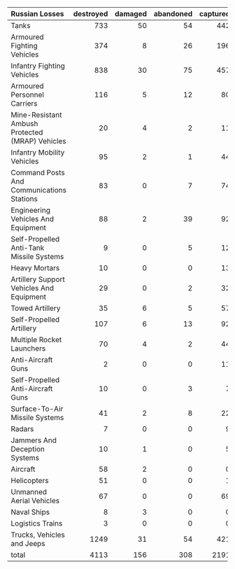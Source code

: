 | Russian Losses                                   |   destroyed |   damaged |   abandoned |   captured |   total |
|:-------------------------------------------------|------------:|----------:|------------:|-----------:|--------:|
| Tanks                                            |         733 |        50 |          54 |        442 |    1279 |
| Armoured Fighting Vehicles                       |         374 |         8 |          26 |        196 |     604 |
| Infantry Fighting Vehicles                       |         838 |        30 |          75 |        457 |    1400 |
| Armoured Personnel Carriers                      |         116 |         5 |          12 |         80 |     213 |
| Mine-Resistant Ambush Protected  (MRAP) Vehicles |          20 |         4 |           2 |         11 |      37 |
| Infantry Mobility Vehicles                       |          95 |         2 |           1 |         44 |     142 |
| Command Posts And Communications Stations        |          83 |         0 |           7 |         74 |     164 |
| Engineering Vehicles And Equipment               |          88 |         2 |          39 |         92 |     221 |
| Self-Propelled Anti-Tank Missile Systems         |           9 |         0 |           5 |         12 |      26 |
| Heavy Mortars                                    |          10 |         0 |           0 |         13 |      23 |
| Artillery Support Vehicles And Equipment         |          29 |         0 |           2 |         32 |      63 |
| Towed Artillery                                  |          35 |         6 |           5 |         57 |     103 |
| Self-Propelled Artillery                         |         107 |         6 |          13 |         92 |     218 |
| Multiple Rocket Launchers                        |          70 |         4 |           2 |         44 |     120 |
| Anti-Aircraft Guns                               |           2 |         0 |           0 |         11 |      13 |
| Self-Propelled Anti-Aircraft Guns                |          10 |         0 |           3 |          7 |      20 |
| Surface-To-Air Missile Systems                   |          41 |         2 |           8 |         22 |      73 |
| Radars                                           |           7 |         0 |           0 |          9 |      16 |
| Jammers And Deception Systems                    |          10 |         1 |           0 |          5 |      16 |
| Aircraft                                         |          58 |         2 |           0 |          0 |      60 |
| Helicopters                                      |          51 |         0 |           0 |          1 |      52 |
| Unmanned Aerial Vehicles                         |          67 |         0 |           0 |         69 |     136 |
| Naval Ships                                      |           8 |         3 |           0 |          0 |      11 |
| Logistics Trains                                 |           3 |         0 |           0 |          0 |       3 |
| Trucks, Vehicles and Jeeps                       |        1249 |        31 |          54 |        421 |    1755 |
| total                                            |        4113 |       156 |         308 |       2191 |    6768 |